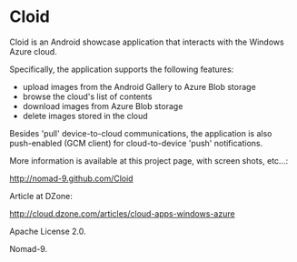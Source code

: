 Cloid
=====
Cloid is an Android showcase application that interacts with the Windows Azure cloud.

Specifically, the application supports the following features:

- upload images from the Android Gallery to Azure Blob storage
- browse the cloud's list of contents
- download images from Azure Blob storage
- delete images stored in the cloud

Besides 'pull' device-to-cloud communications, the application is also push-enabled (GCM client) 
for cloud-to-device 'push' notifications.

More information is available at this project page, with screen shots, etc...:

http://nomad-9.github.com/Cloid 

Article at DZone:

http://cloud.dzone.com/articles/cloud-apps-windows-azure


Apache License 2.0.

Nomad-9.